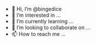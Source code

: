 - 👋 Hi, I’m @bingedice
- 👀 I’m interested in ...
- 🌱 I’m currently learning ...
- 💞️ I’m looking to collaborate on ...
- 📫 How to reach me ...

<!---
bingedice/bingedice is a ✨ special ✨ repository because its `README.md` (this file) appears on your GitHub profile.
You can click the Preview link to take a look at your changes.
--->
